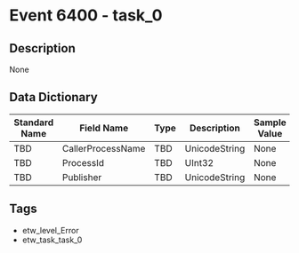 # Event 6400 - task_0

## Description
None

## Data Dictionary
|Standard Name|Field Name|Type|Description|Sample Value|
|---|---|---|---|---|
|TBD|CallerProcessName|TBD|UnicodeString|None|None|
|TBD|ProcessId|TBD|UInt32|None|None|
|TBD|Publisher|TBD|UnicodeString|None|None|

## Tags
* etw_level_Error
* etw_task_task_0